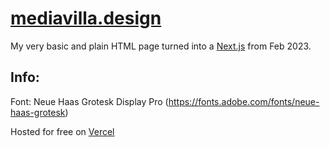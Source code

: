 # [mediavilla.design](http://mediavilla.design)

My very basic and plain HTML page turned into a [Next.js](https://nextjs.org/) from Feb 2023.

## Info:

Font: Neue Haas Grotesk Display Pro (https://fonts.adobe.com/fonts/neue-haas-grotesk)

Hosted for free on [Vercel](https://vercel.com)

